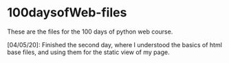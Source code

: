 # 100daysofWeb-files
These are the files for the 100 days of python web course.

[04/05/20]: Finished the second day, where I understood the basics of html base files, and using them for the static view of my page.
